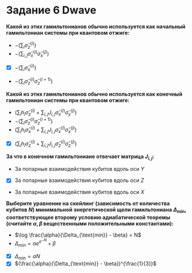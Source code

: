 # Задание 6 Dwave

**Какой из этих гамильтонианов обычно используется как начальный гамильтониан системы при квантовом отжиге:**

- $-\left(\sum_{i} \hat{\sigma}_{z}^{(i)}\right)$
- $-\left(\sum_{i,j} \hat{\sigma}_{x}^{(i)} \hat{\sigma}_{x}^{(j)}\right)$
- [x] $-\left(\sum_{i} \hat{\sigma}_{x}^{(i)}\right)$
- $-\left(\sum_{i} \hat{\sigma}_{z}^{(i)} \hat{\sigma}_{z}^{(i+1)}\right)$

**Какой из этих гамильтонианов обычно используется как конечный гамильтониан системы при квантовом отжиге:**

- $\left(\sum_{i} h_{i} \hat{\sigma}_{z}^{(i)}+\sum_{i, j} J_{i, j} \hat{\sigma}_{x}^{(i)} \hat{\sigma}_{y}^{(j)}\right)$
- $-\left(\sum_{i} \hat{\sigma}_{z}^{(i)} \hat{\sigma}_{z}^{(i+1)}\right)$
- $\left(\sum_{i} h_{i} \hat{\sigma}_{x}^{(i)}+\sum_{i, j} J_{i, j} \hat{\sigma}_{x}^{(i)} \hat{\sigma}_{x}^{(j)}\right)$
- [x] $\left(\sum_{i} h_{i} \hat{\sigma}_{z}^{(i)}+\sum_{i, j} J_{i, j} \hat{\sigma}_{z}^{(i)} \hat{\sigma}_{z}^{(j)}\right)$

**За что в конечном гамильтониане отвечает матрица $J_{i,j}$:**

- За попарные взаимодействия кубитов вдоль оси $Y$
- [x] За попарные взаимодействия кубитов вдоль оси $Z$
- За попарные взаимодействия кубитов вдоль оси $X$

**Выберите уравнение на скейлинг (зависимость от количества кубитов $N$) минимальной энергетической щели гамильтониана $\Delta_{\text{min}}$, соответствующее второму условию адиабатической теоремы (считайте $\alpha, \beta$ вещественными положительными константами):**

- $\log \frac{\alpha}{\Delta_{\text{min}} - \beta} = N$
- $\Delta_{\text{min}} = \alpha e^{e^{-N}} +\beta$
- [x] $\Delta_{\text{min}} = \alpha N$
- [x] $(\frac{\alpha}{\Delta_{\text{min}} - \beta})^{\frac{1}{3}}$
